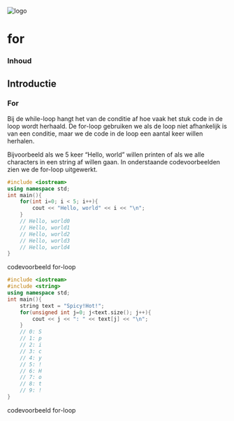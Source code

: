 ![logo](../c++/img/ISO_C++_Logo.svg) [](logo-id)

# for[](title-id)

### Inhoud[](toc-id)

## Introductie

### For
Bij de while-loop hangt het van de conditie af hoe vaak het stuk code in de loop wordt herhaald. 
De for-loop gebruiken we als de loop niet afhankelijk is van een conditie, maar we de code in de loop een aantal keer willen herhalen. 

Bijvoorbeeld als we 5 keer “Hello, world” willen printen of als we alle characters in een string af willen
gaan. In onderstaande codevoorbeelden zien we de for-loop uitgewerkt.

```c++ {.line-numbers}
#include <iostream>
using namespace std;
int main(){
    for(int i=0; i < 5; i++){
        cout << "Hello, world" << i << "\n";
    }
    // Hello, world0
    // Hello, world1
    // Hello, world2
    // Hello, world3
    // Hello, world4
}
```
codevoorbeeld for-loop

```c++
#include <iostream>
#include <string>
using namespace std;
int main(){
    string text = "Spicy!Hot!";
    for(unsigned int j=0; j<text.size(); j++){
        cout << j << ": " << text[j] << "\n";
    }
    // 0: S
    // 1: p
    // 2: i
    // 3: c
    // 4: y
    // 5: !
    // 6: H
    // 7: o
    // 8: t
    // 9: !
}
```
codevoorbeeld for-loop



